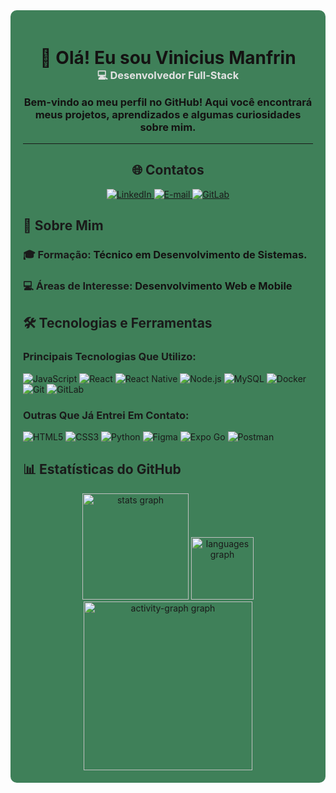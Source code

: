 <div style="background-color: #3f8059; padding: 20px; border-radius: 10px;">
    <div style="text-align: center;">
        <h1 style="margin-bottom: 0px;"><span style="color:#141212;">👋 Olá! Eu sou Vinicius Manfrin</span></h1>
        <h3 style="margin-top: 0; color: #e1e1e1;">💻 Desenvolvedor Full-Stack</span></h3>
        <h3 style="color:#141212; margin-top: 0">Bem-vindo ao meu perfil no GitHub! Aqui você encontrará meus projetos, aprendizados e algumas curiosidades sobre mim.</h3>
    </div>

---

<div style="text-align: center;">
    <h2>🌐 Contatos</h2>
    <div>
    <a href="https://www.linkedin.com/in/viniciusmanfrin/" target="_blank">
        <img src="https://img.shields.io/badge/LinkedIn-0077B5?style=for-the-badge&logo=linkedin&logoColor=white" alt="LinkedIn">
    </a>
    <a href="mailto:vinizamara@gmail.com">
        <img src="https://img.shields.io/badge/Email-FF6F61?style=for-the-badge&logo=gmail&logoColor=white" alt="E-mail">
    </a>
    <a href="https://gitlab.com/vinizamara"> 
        <img src="https://img.shields.io/badge/GitLab-20232A?style=for-the-badge&logo=gitlab&logoColor=FCA121" alt="GitLab">
    </a>
    </div>      
</div>

<div>
    <h2>🚀 Sobre Mim</h2>
    <h3  style="margin-bottom: 0px;">🎓 <strong>Formação:</strong><span style="color:#141212;"> Técnico em Desenvolvimento de Sistemas.</h3>
    <h3>💻 <strong>Áreas de Interesse:</strong><span style="color:#141212;"> Desenvolvimento Web e Mobile</h3>
</div>

<div>
    <h2>🛠️ Tecnologias e Ferramentas</h2>
    <h3>Principais Tecnologias Que Utilizo:</h3>
    <div>
        <img src="https://img.shields.io/badge/JavaScript-20232A?style=for-the-badge&logo=JavaScript&logoColor=F7DF1E" alt="JavaScript">
        <img src="https://img.shields.io/badge/React-20232A?style=for-the-badge&logo=react&logoColor=61DAFB" alt="React">
        <img src="https://img.shields.io/badge/React_Native-20232A?style=for-the-badge&logo=react&logoColor=61DAFB" alt="React Native">
        <img src="https://img.shields.io/badge/Node.js-20232A?style=for-the-badge&logo=node.js&logoColor=43853D" alt="Node.js">
        <img src="https://img.shields.io/badge/MySQL-20232A?style=for-the-badge&logo=mysql&logoColor=005C84" alt="MySQL">
        <img src="https://img.shields.io/badge/docker-20232A?style=for-the-badge&logo=docker&logoColor=230db7ed" alt="Docker">
        <img src="https://img.shields.io/badge/Git-20232A?style=for-the-badge&logo=git&logoColor=F1502F" alt="Git">
        <img src="https://img.shields.io/badge/GitLab-20232A?style=for-the-badge&logo=gitlab&logoColor=FCA121" alt="GitLab">
    </div>      
    </div>
    <h3>Outras Que Já Entrei Em Contato:</h3>
    <div>
        <img src="https://img.shields.io/badge/HTML5-20232A?style=for-the-badge&logo=html5&logoColor=E34F26" alt="HTML5">
        <img src="https://img.shields.io/badge/CSS3-20232A?style=for-the-badge&logo=css3&logoColor=1572B6" alt="CSS3">
        <img src="https://img.shields.io/badge/Python-20232A?style=for-the-badge&logo=python&logoColor=3776AB" alt="Python">
        <img src="https://img.shields.io/badge/Figma-20232A?style=for-the-badge&logo=figma&logoColor=F24E1E" alt="Figma">
        <img src="https://img.shields.io/badge/Expo_Go-20232A?style=for-the-badge&logo=expo&logoColor=000020" alt="Expo Go">
        <img src="https://img.shields.io/badge/Postman-20232A?style=for-the-badge&logo=postman&logoColor=FF6C37" alt="Postman">
    </div>

<h2>📊 Estatísticas do GitHub </h2>
<div align="center">
  <img src="https://github-readme-stats.vercel.app/api?username=vinizamara&hide_title=false&hide_rank=false&show_icons=true&include_all_commits=true&count_private=true&disable_animations=false&theme=vue-dark&locale=en&hide_border=false&order=1" height="170" alt="stats graph"  />
  <img src="https://github-readme-stats.vercel.app/api/top-langs?username=vinizamara&locale=en&hide_title=false&layout=compact&card_width=320&langs_count=5&theme=vue-dark&hide_border=false&order=2" height="100" alt="languages graph"  />
  <img src="https://github-readme-activity-graph.vercel.app/graph?username=vinizamara&radius=16&theme=vue&area=true&order=5&hide_border=true" height="270" alt="activity-graph graph"  />
</div>
